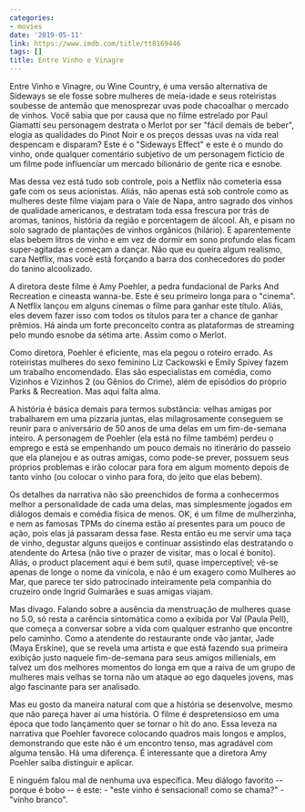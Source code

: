 ```yaml
---
categories:
- movies
date: '2019-05-11'
link: https://www.imdb.com/title/tt8169446
tags: []
title: Entre Vinho e Vinagre
---
```


Entre Vinho e Vinagre, ou Wine Country, é uma versão alternativa de Sideways se ele fosse sobre mulheres de meia-idade e seus roteiristas soubesse de antemão que menosprezar uvas pode chacoalhar o mercado de vinhos. Você sabia que por causa que no filme estrelado por Paul Giamatti seu personagem destrata o Merlot por ser "fácil demais de beber", elogia as qualidades do Pinot Noir e os preços dessas uvas na vida real despencam e disparam? Este é o "Sideways Effect" e este é o mundo do vinho, onde qualquer comentário subjetivo de um personagem fictício de um filme pode influenciar um mercado bilionário de gente rica e esnobe.

Mas dessa vez está tudo sob controle, pois a Netflix não cometeria essa gafe com os seus acionistas. Aliás, não apenas está sob controle como as mulheres deste filme viajam para o Vale de Napa, antro sagrado dos vinhos de qualidade americanos, e destratam toda essa frescura por trás de aromas, taninos, história da região e porcentagem de álcool. Ah, e pisam no solo sagrado de plantações de vinhos orgânicos (hilário). E aparentemente elas bebem litros de vinho e em vez de dormir em sono profundo elas ficam super-agitadas e começam a dançar. Não que eu queira algum realismo, cara Netflix, mas você está forçando a barra dos conhecedores do poder do tanino alcoolizado.

A diretora deste filme é Amy Poehler, a pedra fundacional de Parks And Recreation e cineasta wanna-be. Este é seu primeiro longa para o "cinema". A Netflix lançou em alguns cinemas o filme para ganhar este título. Aliás, eles devem fazer isso com todos os títulos para ter a chance de ganhar prêmios. Há ainda um forte preconceito contra as plataformas de streaming pelo mundo esnobe da sétima arte. Assim como o Merlot.

Como diretora, Poehler é eficiente, mas ela pegou o roteiro errado. As roteiristas mulheres do sexo feminino Liz Cackowski e Emily Spivey fazem um trabalho encomendado. Elas são especialistas em comédia, como Vizinhos e Vizinhos 2 (ou Gênios do Crime), além de episódios do próprio Parks & Recreation. Mas aqui falta alma.

A história é básica demais para termos substância: velhas amigas por trabalharem em uma pizzaria juntas, elas milagrosamente conseguem se reunir para o aniversário de 50 anos de uma delas em um fim-de-semana inteiro. A personagem de Poehler (ela está no filme também) perdeu o emprego e está se empenhando um pouco demais no itinerário do passeio que ela planejou e as outras amigas, como pode-se prever, possuem seus próprios problemas e irão colocar para fora em algum momento depois de tanto vinho (ou colocar o vinho para fora, do jeito que elas bebem).

Os detalhes da narrativa não são preenchidos de forma a conhecermos melhor a personalidade de cada uma delas, mas simplesmente jogados em diálogos demais e comédia física de menos. OK, é um filme de mulherzinha, e nem as famosas TPMs do cinema estão aí presentes para um pouco de ação, pois elas já passaram dessa fase. Resta então eu me servir uma taça de vinho, degustar alguns queijos e continuar assistindo elas destratando o atendente do Artesa (não tive o prazer de visitar, mas o local é bonito). Aliás, o product placement aqui é bem sutil, quase imperceptível; vê-se apenas de longe o nome da vinícola, e não é um exagero como Mulheres ao Mar, que parece ter sido patrocinado inteiramente pela companhia do cruzeiro onde Ingrid Guimarães e suas amigas viajam.

Mas divago. Falando sobre a ausência da menstruação de mulheres quase no 5.0, só resta a carência sintomática como a exibida por Val (Paula Pell), que começa a conversar sobre a vida com qualquer estranho que encontre pelo caminho. Como a atendente do restaurante onde vão jantar, Jade (Maya Erskine), que se revela uma artista e que está fazendo sua primeira exibição justo naquele fim-de-semana para seus amigos millenials, em talvez um dos melhores momentos do longa em que a raiva de um grupo de mulheres mais velhas se torna não um ataque ao ego daqueles jovens, mas algo fascinante para ser analisado.

Mas eu gosto da maneira natural com que a história se desenvolve, mesmo que não pareça haver aí uma história. O filme é despretensioso em uma época que todo lançamento quer se tornar o hit do ano. Essa leveza na narrativa que Poehler favorece colocando quadros mais longos e amplos, demonstrando que este não é um encontro tenso, mas agradável com alguma tensão. Há uma diferença. É interessante que a diretora Amy Poehler saiba distinguir e aplicar.

E ninguém falou mal de nenhuma uva específica. Meu diálogo favorito -- porque é bobo -- é este: - "este vinho é sensacional! como se chama?" - "vinho branco".